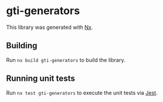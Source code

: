 # gti-generators

This library was generated with [Nx](https://nx.dev).

## Building

Run `nx build gti-generators` to build the library.

## Running unit tests

Run `nx test gti-generators` to execute the unit tests via [Jest](https://jestjs.io).
